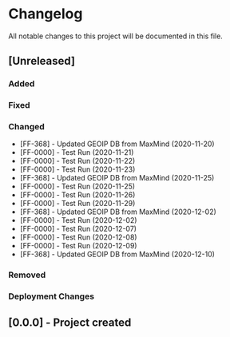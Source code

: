 ﻿# Changelog
All notable changes to this project will be documented in this file.

<!--
Please ADD ALL Changes to the UNRELEASED SECTION and not a specific release
-->

## [Unreleased]
### Added
### Fixed
### Changed
- [FF-368] - Updated GEOIP DB from MaxMind (2020-11-20)
- [FF-0000] - Test Run (2020-11-21)
- [FF-0000] - Test Run (2020-11-22)
- [FF-0000] - Test Run (2020-11-23)
- [FF-368] - Updated GEOIP DB from MaxMind (2020-11-25)
- [FF-0000] - Test Run (2020-11-25)
- [FF-0000] - Test Run (2020-11-26)
- [FF-0000] - Test Run (2020-11-29)
- [FF-368] - Updated GEOIP DB from MaxMind (2020-12-02)
- [FF-0000] - Test Run (2020-12-02)
- [FF-0000] - Test Run (2020-12-07)
- [FF-0000] - Test Run (2020-12-08)
- [FF-0000] - Test Run (2020-12-09)
- [FF-368] - Updated GEOIP DB from MaxMind (2020-12-10)
### Removed
### Deployment Changes

<!--
Releases that have at least been deployed to staging, BUT NOT necessarily released to live.  Changes should be moved from [Unreleased] into here as they are merged into the appropriate release branch
-->
## [0.0.0] - Project created